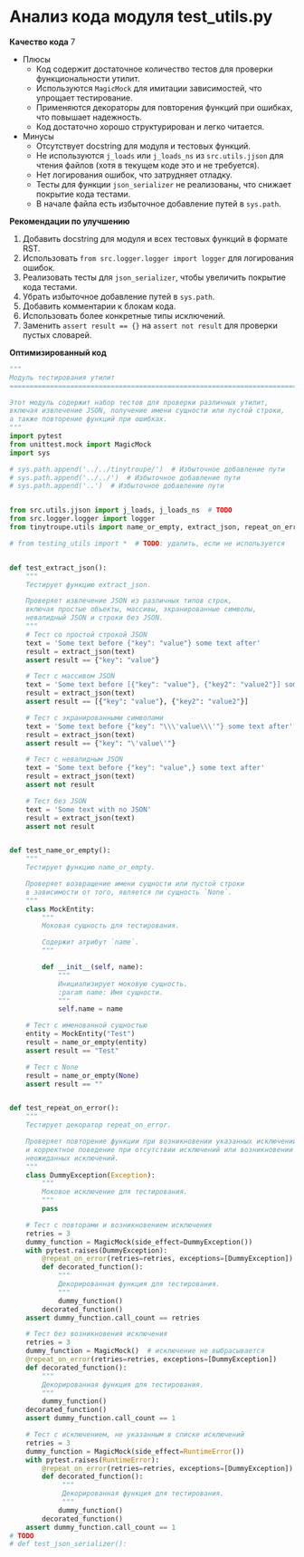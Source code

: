 # Анализ кода модуля test_utils.py

**Качество кода**
7
- Плюсы
    - Код содержит достаточное количество тестов для проверки функциональности утилит.
    - Используются `MagicMock` для имитации зависимостей, что упрощает тестирование.
    - Применяются декораторы для повторения функций при ошибках, что повышает надежность.
    - Код достаточно хорошо структурирован и легко читается.
- Минусы
    - Отсутствует docstring для модуля и тестовых функций.
    - Не используются `j_loads` или `j_loads_ns` из `src.utils.jjson` для чтения файлов (хотя в текущем коде это и не требуется).
    - Нет логирования ошибок, что затрудняет отладку.
    - Тесты для функции `json_serializer` не реализованы, что снижает покрытие кода тестами.
    - В начале файла есть избыточное добавление путей в `sys.path`.

**Рекомендации по улучшению**

1. Добавить docstring для модуля и всех тестовых функций в формате RST.
2. Использовать `from src.logger.logger import logger` для логирования ошибок.
3. Реализовать тесты для `json_serializer`, чтобы увеличить покрытие кода тестами.
4. Убрать избыточное добавление путей в `sys.path`.
5. Добавить комментарии к блокам кода.
6. Использовать более конкретные типы исключений.
7. Заменить `assert result == {}` на `assert not result` для проверки пустых словарей.

**Оптимизированный код**

```python
"""
Модуль тестирования утилит
=========================================================================================

Этот модуль содержит набор тестов для проверки различных утилит,
включая извлечение JSON, получение имени сущности или пустой строки,
а также повторение функций при ошибках.
"""
import pytest
from unittest.mock import MagicMock
import sys

# sys.path.append('../../tinytroupe/')  # Избыточное добавление пути
# sys.path.append('../../')  # Избыточное добавление пути
# sys.path.append('..')  # Избыточное добавление пути


from src.utils.jjson import j_loads, j_loads_ns  # TODO
from src.logger.logger import logger
from tinytroupe.utils import name_or_empty, extract_json, repeat_on_error

# from testing_utils import *  # TODO: удалить, если не используется


def test_extract_json():
    """
    Тестирует функцию extract_json.

    Проверяет извлечение JSON из различных типов строк,
    включая простые объекты, массивы, экранированные символы,
    невалидный JSON и строки без JSON.
    """
    # Тест со простой строкой JSON
    text = 'Some text before {"key": "value"} some text after'
    result = extract_json(text)
    assert result == {"key": "value"}

    # Тест с массивом JSON
    text = 'Some text before [{"key": "value"}, {"key2": "value2"}] some text after'
    result = extract_json(text)
    assert result == [{"key": "value"}, {"key2": "value2"}]

    # Тест с экранированными символами
    text = 'Some text before {"key": "\\\'value\\\'"} some text after'
    result = extract_json(text)
    assert result == {"key": "\'value\'"}

    # Тест с невалидным JSON
    text = 'Some text before {"key": "value",} some text after'
    result = extract_json(text)
    assert not result

    # Тест без JSON
    text = 'Some text with no JSON'
    result = extract_json(text)
    assert not result


def test_name_or_empty():
    """
    Тестирует функцию name_or_empty.

    Проверяет возвращение имени сущности или пустой строки
    в зависимости от того, является ли сущность `None`.
    """
    class MockEntity:
        """
        Моковая сущность для тестирования.

        Содержит атрибут `name`.
        """

        def __init__(self, name):
            """
            Инициализирует моковую сущность.
            :param name: Имя сущности.
            """
            self.name = name

    # Тест с именованной сущностью
    entity = MockEntity("Test")
    result = name_or_empty(entity)
    assert result == "Test"

    # Тест с None
    result = name_or_empty(None)
    assert result == ""


def test_repeat_on_error():
    """
    Тестирует декоратор repeat_on_error.

    Проверяет повторение функции при возникновении указанных исключений
    и корректное поведение при отсутствии исключений или возникновении
    неожиданных исключений.
    """
    class DummyException(Exception):
        """
        Моковое исключение для тестирования.
        """
        pass

    # Тест с повторами и возникновением исключения
    retries = 3
    dummy_function = MagicMock(side_effect=DummyException())
    with pytest.raises(DummyException):
        @repeat_on_error(retries=retries, exceptions=[DummyException])
        def decorated_function():
            """
            Декорированная функция для тестирования.
            """
            dummy_function()
        decorated_function()
    assert dummy_function.call_count == retries

    # Тест без возникновения исключения
    retries = 3
    dummy_function = MagicMock()  # исключение не выбрасывается
    @repeat_on_error(retries=retries, exceptions=[DummyException])
    def decorated_function():
        """
        Декорированная функция для тестирования.
        """
        dummy_function()
    decorated_function()
    assert dummy_function.call_count == 1

    # Тест с исключением, не указанным в списке исключений
    retries = 3
    dummy_function = MagicMock(side_effect=RuntimeError())
    with pytest.raises(RuntimeError):
        @repeat_on_error(retries=retries, exceptions=[DummyException])
        def decorated_function():
             """
             Декорированная функция для тестирования.
             """
            dummy_function()
        decorated_function()
    assert dummy_function.call_count == 1
# TODO
# def test_json_serializer():
```